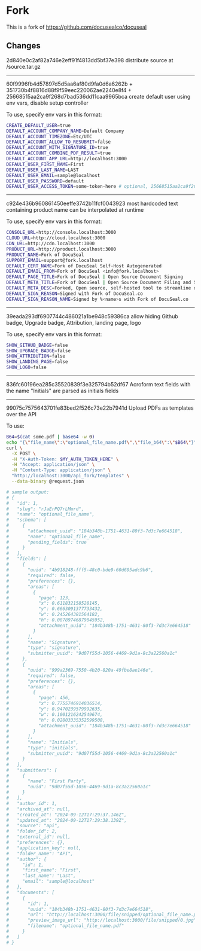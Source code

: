 # Fork

This is a fork of https://github.com/docusealco/docuseal

## Changes

2d840e0c2af82a746e2eff91f4813dd5bf37e398 distribute source at /source.tar.gz

---

60f9996fb4d57897d5d5aa6af80d9fa0d6a6262b + 351730b4f8816d88f9f59eec220062ae2240e8f4 + 25668515aa2ca9f268d7bad536dd11caa9965bca create default user using env vars, disable setup controller

To use, specify env vars in this format:

```sh
CREATE_DEFAULT_USER=true
DEFAULT_ACCOUNT_COMPANY_NAME=Default Company
DEFAULT_ACCOUNT_TIMEZONE=Etc/UTC
DEFAULT_ACCOUNT_ALLOW_TO_RESUBMIT=false
DEFAULT_ACCOUNT_WITH_SIGNATURE_ID=true
DEFAULT_ACCOUNT_COMBINE_PDF_RESULT=true
DEFAULT_ACCOUNT_APP_URL=http://localhost:3000
DEFAULT_USER_FIRST_NAME=First
DEFAULT_USER_LAST_NAME=LAST
DEFAULT_USER_EMAIL=sample@localhost
DEFAULT_USER_PASSWORD=default
DEFAULT_USER_ACCESS_TOKEN=some-token-here # optional, 25668515aa2ca9f268d7bad536dd11caa9965bca
```

---

c924e436b960861450eeffe3742b11fcf0043923 most hardcoded text containing product name can be interpolated at runtime

To use, specify env vars in this format:

```sh
CONSOLE_URL=http://console.localhost:3000
CLOUD_URL=http://cloud.localhost:3000
CDN_URL=http://cdn.localhost:3000
PRODUCT_URL=http://product.localhost:3000
PRODUCT_NAME=Fork of DocuSeal
SUPPORT_EMAIL=support@fork.localhost
DEFAULT_CERT_NAME=Fork of DocuSeal Self-Host Autogenerated
DEFAULT_EMAIL_FROM=Fork of DocuSeal <info@fork.localhost>
DEFAULT_PAGE_TITLE=Fork of DocuSeal | Open Source Document Signing
DEFAULT_META_TITLE=Fork of DocuSeal | Open Source Document Filing and Signing
DEFAULT_META_DESC=Forked, Open source, self-hosted tool to streamline document filling and signing. Create custom PDF forms to complete and sign with an easy to use online tool.
DEFAULT_SIGN_REASON=Signed with Fork of DocuSeal.co
DEFAULT_SIGN_REASON_NAME=Signed by %<name>s with Fork of DocuSeal.co
```

---

39eada293df6907744c486021a1be948c59386ca allow hiding Github badge, Upgrade badge, Attribution, landing page, logo

To use, specify env vars in this format:

```sh
SHOW_GITHUB_BADGE=false
SHOW_UPGRADE_BADGE=false
SHOW_ATTRIBUTION=false
SHOW_LANDING_PAGE=false
SHOW_LOGO=false
```

---

836fc60196ea285c35520839f3e325794b52df67 Acroform text fields with the name "Initials" are parsed as initials fields

---

99075c7575643701fe83bed2f526c73e22b7941d Upload PDFs as templates over the API

To use:

```sh
B64=$(cat some.pdf | base64 -w 0)
echo "{\"file_name\":\"optional_file_name.pdf\",\"file_b64\":\"$B64\"}" > request.json
curl \
  -X POST \
  -H "X-Auth-Token: $MY_AUTH_TOKEN_HERE" \
  -H "Accept: application/json" \
  -H "Content-Type: application/json" \
  "http://localhost:3000/api_fork/templates" \
  --data-binary @request.json

# sample output:
# {
#   "id": 1,
#   "slug": "rJaErPQ7rLMmrd",
#   "name": "optional_file_name",
#   "schema": [
#     {
#       "attachment_uuid": "184b348b-1751-4631-80f3-7d3c7e664518",
#       "name": "optional_file_name",
#       "pending_fields": true
#     }
#   ],
#   "fields": [
#     {
#       "uuid": "4b918248-fff5-48c0-bde9-60d695adc9b6",
#       "required": false,
#       "preferences": {},
#       "areas": [
#         {
#           "page": 123,
#           "x": 0.611832158528145,
#           "y": 0.6663091377733432,
#           "w": 0.245264381564182,
#           "h": 0.08789746879045952,
#           "attachment_uuid": "184b348b-1751-4631-80f3-7d3c7e664518"
#         }
#       ],
#       "name": "Signature",
#       "type": "signature",
#       "submitter_uuid": "9d07f55d-1056-4469-9d1a-8c3a22560a1c"
#     },
#     {
#       "uuid": "999a2369-7550-4b20-820a-49fbe8ae146e",
#       "required": false,
#       "preferences": {},
#       "areas": [
#         {
#           "page": 456,
#           "x": 0.7755746914036514,
#           "y": 0.9470239579992635,
#           "w": 0.1001216242549674,
#           "h": 0.02803335352599508,
#           "attachment_uuid": "184b348b-1751-4631-80f3-7d3c7e664518"
#         }
#       ],
#       "name": "Initials",
#       "type": "initials",
#       "submitter_uuid": "9d07f55d-1056-4469-9d1a-8c3a22560a1c"
#     }
#   ],
#   "submitters": [
#     {
#       "name": "First Party",
#       "uuid": "9d07f55d-1056-4469-9d1a-8c3a22560a1c"
#     }
#   ],
#   "author_id": 1,
#   "archived_at": null,
#   "created_at": "2024-09-12T17:29:37.146Z",
#   "updated_at": "2024-09-12T17:29:38.139Z",
#   "source": "api",
#   "folder_id": 2,
#   "external_id": null,
#   "preferences": {},
#   "application_key": null,
#   "folder_name": "API",
#   "author": {
#     "id": 1,
#     "first_name": "First",
#     "last_name": "Last",
#     "email": "sample@localhost"
#   },
#   "documents": [
#     {
#       "id": 1,
#       "uuid": "184b348b-1751-4631-80f3-7d3c7e664518",
#       "url": "http://localhost:3000/file/snipped/optional_file_name.pdf",
#       "preview_image_url": "http://localhost:3000/file/snipped/0.jpg",
#       "filename": "optional_file_name.pdf"
#     }
#   ]
# }
```

